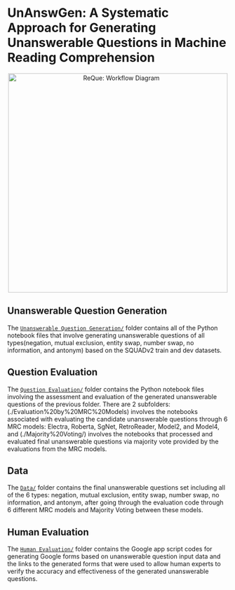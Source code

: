 # UnAnswGen: A Systematic Approach for Generating Unanswerable Questions in Machine Reading Comprehension
<div align="center">
    <img src="[https://raw.githubusercontent.com/Julien-ser/UnAnswGen/main/workflow.png](https://github.com/Julien-ser/UnAnswGen/blob/main/workflow.png)", width="500", alt="ReQue: Workflow Diagram">
</div>

## Unanswerable Question Generation
The [`Unanswerable Question Generation/`](./Unanswerable%20Question%20Generation/) folder contains all of the Python notebook files that involve generating unanswerable questions of all types(negation, mutual exclusion, entity swap, number swap, no information, and antonym) based on the SQUADv2 train and dev datasets. 

## Question Evaluation
The [`Question Evaluation/`](./Question%20Evaluation/) folder contains the Python notebook files involving the assessment and evaluation of the generated unanswerable questions of the previous folder. There are 2 subfolders: (./Evaluation%20by%20MRC%20Models) involves the notebooks associated with evaluating the candidate unanswerable questions through 6 MRC models: Electra, Roberta, SgNet, RetroReader, Model2, and Model4, and (./Majority%20Voting/) involves the notebooks that processed and evaluated final unanswerable questions via majority vote provided by the evaluations from the MRC models.

## Data
The [`Data/`](./Data/) folder contains the final unanswerable questions set including all of the 6 types: negation, mutual exclusion, entity swap, number swap, no information, and antonym, after going through the evaluation code through 6 different MRC models and Majority Voting between these models. 

## Human Evaluation
The [`Human Evaluation/`](./Human%20Evaluation/) folder contains the Google app script codes for generating Google forms based on unanswerable question input data and the links to the generated forms that were used to allow human experts to verify the accuracy and effectiveness of the generated unanswerable questions.
